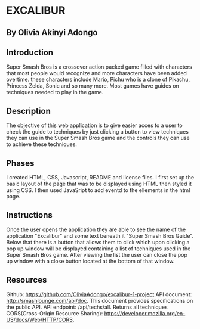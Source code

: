 
#  EXCALIBUR
## By Olivia Akinyi Adongo

## Introduction
Super Smash Bros is a crossover action packed game filled with characters that most people would recognize and more characters have been added overtime. these characters include Mario, Pichu who is a clone of Pikachu, Princess Zelda, Sonic and so many more. Most games have guides on techniques needed to play in the game. 

## Description
The objective of this web application is to give easier acces to a user to check the guide to techniques by just clicking a button to view techniques they can use in the Super Smash Bros game and the controls they can use to achieve these techniques. 

## Phases
I created HTML, CSS, Javascript, README and license files. I first set up the basic layout of the page that was to be displayed using HTML then styled it using CSS. I then used JavaSript to add eventd to the ellements in the html page.

## Instructions
Once the user opens the application they are able to see the name of the application "Excalibur" and some text beneath it "Super Smash Bros Guide". Below that there is a button that allows them to click which upon clicking a pop up window will be displayed containing a list of techniques used in the Super Smash Bros game. 
After viewing the list the user can close the pop up window with a close button located at the bottom of that window.

## Resources

Github: https://github.com/OliviaAdongo/excalibur-1-project
API document:  http://smashlounge.com/api/doc. This document provides specifications on the public API.
API endpoint: /api/techs/all. Returns all techniques
CORS(Cross-Origin Resource Sharing): https://developer.mozilla.org/en-US/docs/Web/HTTP/CORS. 
